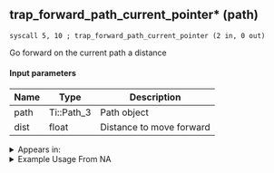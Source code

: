 ## trap_forward_path_current_pointer* (path)

`syscall 5, 10 ; trap_forward_path_current_pointer (2 in, 0 out)`

Go forward on the current path a distance

#### Input parameters
| Name | Type | Description
|------|------|------------
| path   | Ti::Path_3   | Path object
| dist   | float   | Distance to move forward




<details>
	<summary>Appears in:</summary>

</details>

<details>
	<summary>Example Usage From NA</summary>
```

```
</details>

